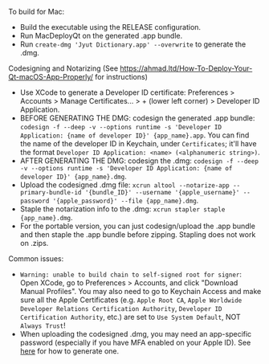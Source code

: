 To build for Mac:

- Build the executable using the RELEASE configuration.
- Run MacDeployQt on the generated .app bundle.
- Run `create-dmg 'Jyut Dictionary.app' --overwrite` to generate the .dmg.

Codesigning and Notarizing
(See https://ahmad.ltd/How-To-Deploy-Your-Qt-macOS-App-Properly/ for instructions)
- Use XCode to generate a Developer ID certificate: Preferences > Accounts > Manage Certificates... > + (lower left corner) > Developer ID Application.
- BEFORE GENERATING THE DMG: codesign the generated .app bundle: `codesign -f --deep -v --options runtime -s 'Developer ID Application: {name of developer ID}' {app_name}.app`. You can find the name of the developer ID in Keychain, under `Certificates`; it'll have the format `Developer ID Application: <name> (<alphanumeric string>)`.
- AFTER GENERATING THE DMG: codesign the .dmg: `codesign -f --deep -v --options runtime -s 'Developer ID Application: {name of developer ID}' {app_name}.dmg`.
- Upload the codesigned .dmg file: `xcrun altool --notarize-app --primary-bundle-id '{bundle_ID}' --username '{apple_username}' --password '{apple_password}' --file {app_name}.dmg`.
- Staple the notarization info to the .dmg: `xcrun stapler staple {app_name}.dmg`.
- For the portable version, you can just codesign/upload the .app bundle and then staple the .app bundle before zipping. Stapling does not work on .zips.

Common issues:
- `Warning: unable to build chain to self-signed root for signer`: Open XCode, go to Preferences > Accounts, and click "Download Manual Profiles". You may also need to go to Keychain Access and make sure all the Apple Certificates (e.g. `Apple Root CA`, `Apple Worldwide Developer Relations Certification Authority`, `Developer ID Certification Authority`, etc.) are set to `Use System Default`, NOT `Always Trust`!
- When uploading the codesigned .dmg, you may need an app-specific password (especially if you have MFA enabled on your Apple ID). See [here](https://support.apple.com/en-us/HT204397) for how to generate one.
